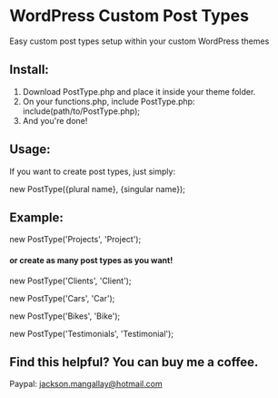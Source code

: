 # WordPress Custom Post Types
Easy custom post types setup within your custom WordPress themes

## Install:
1. Download PostType.php and place it inside your theme folder.
2. On your functions.php, include PostType.php: include(path/to/PostType.php);
3. And you're done!

## Usage:
If you want to create post types, just simply:

new PostType({plural name}, {singular name});
  
## Example:
new PostType('Projects', 'Project');

#### or create as many post types as you want!

new PostType('Clients', 'Client');

new PostType('Cars', 'Car');

new PostType('Bikes', 'Bike');

new PostType('Testimonials', 'Testimonial');



## Find this helpful? You can buy me a coffee.
Paypal: jackson.mangallay@hotmail.com
